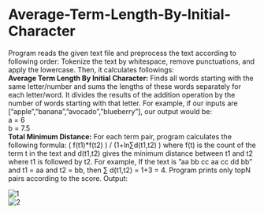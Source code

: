 # Average-Term-Length-By-Initial-Character

Program reads the given text file and preprocess the text according to following order: Tokenize the text by whitespace, remove punctuations, and apply the lowercase. Then, it calculates followings: <br>
**Average Term Length By Initial Character:** Finds all words starting with the same letter/number and sums the lengths of these words separately for each letter/word. It divides the results of the addition operation by the number of words starting with that letter. For example, if our inputs are [”apple”,”banana”,”avocado”,”blueberry”], our output would be: <br>
a = 6 <br>
b = 7.5 <br>
**Total Minimum Distance:** For each term pair, program calculates the following formula: ( f(t1)*f(t2) ) / (1+ln∑d(t1,t2) )
where f(t) is the count of the term t in the text and d(t1,t2) gives the minimum distance between t1 and t2 where t1 is followed by t2. For example, If the text is ”aa bb cc aa cc dd bb” and t1 = aa and t2 = bb, then ∑ d(t1,t2) = 1+3 = 4. Program prints only topN pairs according to the score.
Output:<br>

![1](https://user-images.githubusercontent.com/44557162/131872849-cef38a80-9514-412f-91bb-19f592db4220.png) <br>
![2](https://user-images.githubusercontent.com/44557162/131872869-a38acdf2-8eab-459f-bd4d-e689dcc317f0.png)
